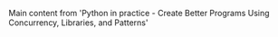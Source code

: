 Main content from 'Python in practice - Create Better Programs Using Concurrency, Libraries, and Patterns'